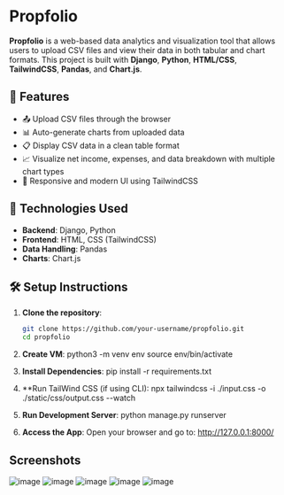 # Propfolio

**Propfolio** is a web-based data analytics and visualization tool that allows users to upload CSV files and view their data in both tabular and chart formats. 
This project is built with **Django**, **Python**, **HTML/CSS**, **TailwindCSS**, **Pandas**, and **Chart.js**.

## 🚀 Features

- 📤 Upload CSV files through the browser
- 📊 Auto-generate charts from uploaded data
- 📋 Display CSV data in a clean table format
- 📈 Visualize net income, expenses, and data breakdown with multiple chart types
- 🎨 Responsive and modern UI using TailwindCSS

## 📌 Technologies Used

- **Backend**: Django, Python
- **Frontend**: HTML, CSS (TailwindCSS)
- **Data Handling**: Pandas
- **Charts**: Chart.js

## 🛠️ Setup Instructions

1. **Clone the repository**:
   ```bash
   git clone https://github.com/your-username/propfolio.git
   cd propfolio
   
2. **Create VM**:
python3 -m venv env
source env/bin/activate

3. **Install Dependencies**:
pip install -r requirements.txt

4. **Run TailWind CSS (if using CLI):
npx tailwindcss -i ./input.css -o ./static/css/output.css --watch

5. **Run Development Server**:
python manage.py runserver

6. **Access the App**:
Open your browser and go to: http://127.0.0.1:8000/

## Screenshots 
![image](https://github.com/user-attachments/assets/cb2afd0a-389b-4d66-af01-c45ecbffea29)
![image](https://github.com/user-attachments/assets/5383ccbc-ec9b-4009-8d2c-19c21f7b3d02)
![image](https://github.com/user-attachments/assets/2d337801-f8ce-430b-a14f-4926d4767c89)
![image](https://github.com/user-attachments/assets/970d24c8-87a1-424d-9d97-64b659987662)
![image](https://github.com/user-attachments/assets/74ee6592-f547-4851-a7fd-919cc12e33db)




